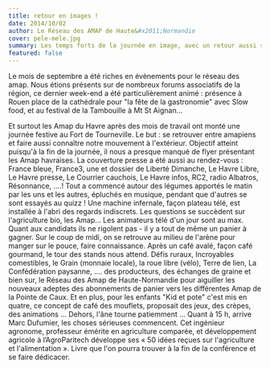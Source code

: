 ```yaml
---
title: retour en images !
date: 2014/10/02
author: Le Réseau des AMAP de Haute&#x2011;Normandie
cover: pele-mele.jpg
summary: Les temps forts de la journée en image, avec un retour aussi sur la veille, le festival de la Tambouille à Mt St Aignan, à la Ferme des Bouillons !
featured: false
---
```

Le mois de septembre a été riches en évènements pour le réseau des amap. Nous étions présents sur de nombreux forums associatifs de la région, ce dernier week-end a été particulièrement animé : présence à Rouen place de la cathédrale pour "la fête de la gastronomie" avec Slow food, et au festival de la Tambouille à Mt St Aignan...

Et surtout les Amap du Havre après des mois de travail ont monté une journée festive au Fort de Tourneville. Le but : se retrouver entre amapiens et faire aussi connaître notre mouvement à l'extérieur. Objectif atteint puisqu'à la fin de la journée, il nous a presque manqué de flyer présentant les Amap havraises. La couverture presse a été aussi au rendez-vous : France bleue, France3, une et dossier de Liberté Dimanche, Le Havre Libre, Le Havre presse, Le Courrier cauchois, Le Havre infos, RC2, radio Albatros, Résonnance, ....!
Tout a commencé autour des légumes apportés le matin par les uns et les autres, épluchés en musique, pendant que d'autres se sont essayés au quizz ! Une machine infernale, façon plateau télé, est installée à l'abri des regards indiscrets. Les questions se succèdent sur l'agriculture bio, les Amap... Les animateurs télé d'un jour sont au max. Quant aux candidats ils ne rigolent pas - il y a tout de même un panier à gagner.
Sur le coup de midi, on se retrouve au milieu de l'arène pour manger sur le pouce, faire connaissance. Après un café avalé, façon café gourmand, le tour des stands nous attend. Défis ruraux, Incroyables comestibles, le Grain (monnaie locale), la roue libre (vélo), Terre de lien, La Confédération paysanne, .... des producteurs, des échanges de graine et bien sur, le Réseau des Amap de Haute-Normandie pour aiguiller les nouveaux adeptes des abonnements de panier vers les différentes Amap de la Pointe de Caux.
Et en plus, pour les enfants "Kid et pote" c'est mis en quatre, ce concept de café des mouflets, proposait des jeux, des crèpes, des animations ... Dehors, l'âne tourne patiemment ...
Quant à 15 h, arrive Marc Dufumier, les choses sérieuses commencent. Cet ingénieur agronome, professeur émérite en agriculture comparée, et développement agricole à l’AgroParitech développe ses « 50 idées reçues sur l'agriculture et l'alimentation ».  Livre que l'on pourra trouver à la fin de la conférence et se faire dédicacer.


 
